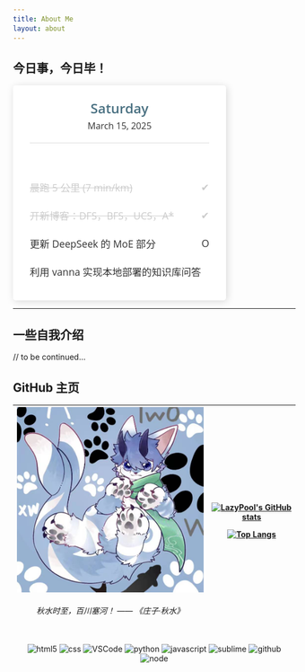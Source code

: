 ```yaml
---
title: About Me
layout: about
---
```


## 今日事，今日毕！

<style>
.todo-list-li { padding: 10px 0 15px; margin: 0; text-align: left; width: 100%; font-size: 1.1rem; width: 100%; display: block; }
.todo-list-li.done { color: #ccc; text-decoration: line-through; }
.todo-list-li span::before { float: right; font-size: 1.1rem; content: "O"; }
.todo-list-li.done span::before { content: "✔"; }
</style>
<div style="display: flex; flex-direction: row; justify-item: center; justify-content: space-between;">
  <div style="color: #333; font-family: 'Open Sans', Helvetica, sans-serif;">
    <section style="background: #ffffff; padding: 10px 30px; border-radius: 5px; box-shadow: 2px 2px 14px rgba(0,0,0,0.15); width: 320px;">
      <header style="text-align: center; padding: 10px 0; border-bottom: 1px solid #ddd;">
        <h2 style="color: #497081; font-weight: 600; font-size: 1.5rem; margin: 4px auto; padding: 0;">
          Saturday
        </h2>
        <p style="padding: 0 0 5px; margin: 4px auto; font-size: 1.0rem;">
          March 15, 2025
        </p>
      </header>
      <ul style="list-style: none; padding: 0;">
        <li class="todo-list-li done">晨跑 5 公里 (7 min/km)<span></span></li>
        <li class="todo-list-li done">开新博客：DFS，BFS，UCS，A*<span></span></li>
        <li class="todo-list-li">更新 DeepSeek 的 MoE 部分<span></span></li>
        <li class="todo-list-li">利用 vanna 实现本地部署的知识库问答</li>
      </ul>
    </section>
  </div>
  <div></div>
</div>

---

## 一些自我介绍

// to be continued...

## GitHub 主页

<table><thead><tr>
<th><div align="center"><img alt="photo" src="./pic2.png" width="500" title="me"><h6>秋水时至，百川塞河！ —— 《庄子·秋水》</h6></div></th>
<th><div align="center">
      
[![LazyPool's GitHub stats](https://github-readme-stats.vercel.app/api?username=lazypool&count_private=true&show_icons=true)](https://github.com/lazypool)

[![Top Langs](https://github-readme-stats.vercel.app/api/top-langs/?username=lazypool)](https://github.com/lazypool)
    
</div></th></tr></thead></table>

<div align="center">
  <img alt="html5" src="https://media.giphy.com/media/XAxylRMCdpbEWUAvr8/giphy.gif" width="100" title="html">
  <img alt="css" src="https://media.giphy.com/media/fsEaZldNC8A1PJ3mwp/giphy.gif" width="100" title="css">
  <img alt="VSCode" src="https://i.giphy.com/media/IdyAQJVN2kVPNUrojM/200.webp" width="100" title="vscode">
  <img alt="python" src="https://i.giphy.com/media/LMt9638dO8dftAjtco/200.webp" width="100" title="python">
  <img alt="javascript" src="https://media3.giphy.com/media/ln7z2eWriiQAllfVcn/200w.webp" width="100" title="javascript">
  <img alt="sublime" src="https://media.giphy.com/media/jnDKffgCfGYOp6cMTK/giphy.gif" width="100" title="sublime">
  <img alt="github" src="https://i.giphy.com/media/KzJkzjggfGN5Py6nkT/200.webp" width="100" title="github">
  <img alt="node" src="https://media.giphy.com/media/kdFc8fubgS31b8DsVu/giphy.gif" width="85" title="node">
</div>
